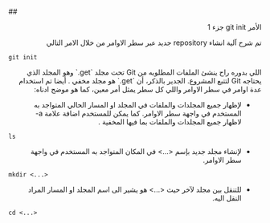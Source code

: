 ##<div dir=rtl> الأمر git init جزء 1 </div>



<div dir=rtl> 
 تم شرح آلية انشاء repository جديد عبر سطر الاوامر من خلال الامر التالي 
</div> 

```
git init
```
<div dir=rtl> 
 اللي بدوره راح ينشئ الملفات المطلوبه من Git  تحت مجلد `get.` وهو المجلد الذي يحتاجه Git لتتبع المشروع. الجدير بالذكر، أن `get.` هو مجلد مخفي . أيضا تم استخدام عدة اوامر في سطر الاوامر واللي كل سطر يمثل  أمر معين، كما هو موضح ادناه:
</div> 

<!--`
`
--><div dir=rtl> 

- لإظهار جميع المجلدات والملفات في المجلد او المسار الحالي المتواجد به المستخدم في واجهة  سطر الاوامر. كما يمكن للمستخدم اضافة علامة a- لاظهار جميع المجلدات والملفات بما فيها المخفية .
</div> 

`
ls
`
<div dir=rtl> 

- لإنشاء مجلد جديد بإسم <...> في المكان المتواجد به المستخدم في واجهة سطر الاوامر. 
</div> 

`
mkdir <...> 
`
<div dir=rtl> 

- للتنقل بين مجلد لآخر حيث <...> هو يشير الى اسم المجلد او المسار المراد النقل اليه.
</div> 

`
cd <...> 
`
